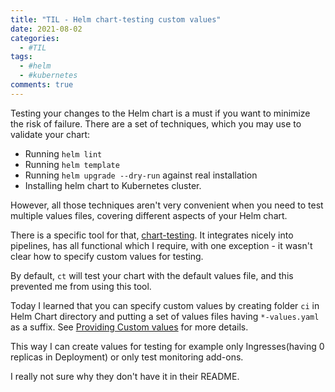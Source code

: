 ```yaml
---
title: "TIL - Helm chart-testing custom values"
date: 2021-08-02
categories:
  - #TIL
tags:
  - #helm
  - #kubernetes
comments: true
---
```


Testing your changes to the Helm chart is a must if you want to minimize the
risk of failure. There are a set of techniques, which you may use to validate
your chart:
* Running `helm lint`
* Running `helm template`
* Running `helm upgrade --dry-run` against real installation
* Installing helm chart to Kubernetes cluster.

However, all those techniques aren't very convenient when you need to test
multiple values files, covering different aspects of your Helm chart.

There is a specific tool for that, [chart-testing](https://github.com/helm/chart-testing).
It integrates nicely into pipelines, has all functional which I require, with
one exception - it wasn't clear how to specify custom values for testing.

By default, `ct` will test your chart with the default values file, and this
prevented me from using this tool.

Today I learned that you can specify custom values by creating folder `ci` in
Helm Chart directory and putting a set of values files having `*-values.yaml` as
a suffix. See [Providing Custom values](https://github.com/helm/charts/blob/master/test/README.md#providing-custom-test-values)
for more details.

This way I can create values for testing for example only Ingresses(having 0
replicas in Deployment) or only test monitoring add-ons.

I really not sure why they don't have it in their README.
